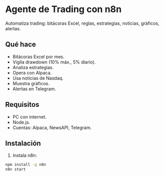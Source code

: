 # Agente de Trading con n8n

Automatiza trading: bitácoras Excel, reglas, estrategias, noticias, gráficos, alertas.

## Qué hace
- Bitácoras Excel por mes.
- Vigila drawdown (10% máx., 5% diario).
- Analiza estrategias.
- Opera con Alpaca.
- Usa noticias de Nasdaq.
- Muestra gráficos.
- Alertas en Telegram.

## Requisitos
- PC con internet.
- Node.js.
- Cuentas: Alpaca, NewsAPI, Telegram.

## Instalación
1. Instala n8n:
```bash
npm install -g n8n
n8n start